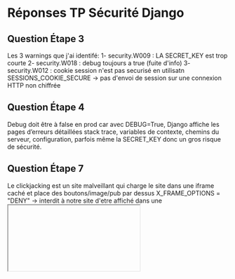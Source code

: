# Réponses TP Sécurité Django

## Question Étape 3
Les 3 warnings que j'ai identifé:
1-  security.W009 : LA SECRET_KEY est trop courte 
2- security.W018 : debug toujours a true (fuite d'info)
3-  security.W012 : cookie session n'est pas securisé en utilisatn SESSIONS_COOKIE_SECURE -> pas d'envoi de session sur une connexion HTTP non chiffrée

## Question Étape 4
Debug doit être à false en prod car avec DEBUG=True, Django affiche les pages d’erreurs détaillées 
stack trace, variables de contexte, chemins du serveur, configuration, parfois même la SECRET_KEY donc un gros risque de sécurité.

## Question Étape 7
Le clickjacking est un site malveillant qui charge le site dans une iframe caché et place des boutons/image/pub par dessus
X_FRAME_OPTIONS = "DENY" -> interdit à notre site d'etre affiché dans une <iframe>